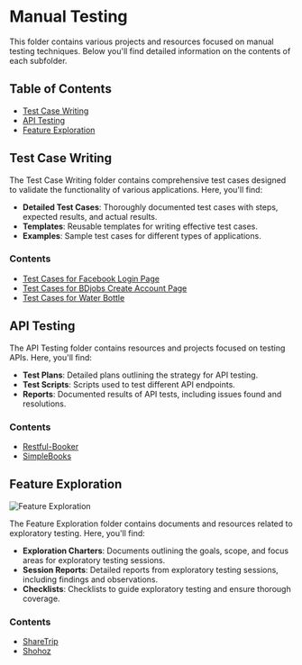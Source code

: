 # Manual Testing

This folder contains various projects and resources focused on manual testing techniques. Below you'll find detailed information on the contents of each subfolder.

## Table of Contents

- [Test Case Writing](#test-case-writing)
- [API Testing](#api-testing)
- [Feature Exploration](#feature-exploration)

## Test Case Writing

The Test Case Writing folder contains comprehensive test cases designed to validate the functionality of various applications. Here, you'll find:

- **Detailed Test Cases**: Thoroughly documented test cases with steps, expected results, and actual results.
- **Templates**: Reusable templates for writing effective test cases.
- **Examples**: Sample test cases for different types of applications.

### Contents

- [Test Cases for Facebook Login Page](https://github.com/Faysal-MD/SQA-Sample-Works/blob/main/Manual%20Testing/Test%20Case%20Writing/Test%20Case%20of%20Login%20Page%20of%20Facebook.xlsx)
- [Test Cases for BDjobs Create Account Page](https://github.com/Faysal-MD/SQA-Sample-Works/blob/main/Manual%20Testing/Test%20Case%20Writing/Test%20Case%20of%20Create%20Account%20Page%20of%20BDjobs.xlsx)
- [Test Cases for Water Bottle](https://github.com/Faysal-MD/SQA-Sample-Works/blob/main/Manual%20Testing/Test%20Case%20Writing/Test%20Case%20of%20WaterBottle.docx)

## API Testing

The API Testing folder contains resources and projects focused on testing APIs. Here, you'll find:

- **Test Plans**: Detailed plans outlining the strategy for API testing.
- **Test Scripts**: Scripts used to test different API endpoints.
- **Reports**: Documented results of API tests, including issues found and resolutions.

### Contents

- [Restful-Booker](https://github.com/Faysal-MD/SQA-Sample-Works/tree/main/Manual%20Testing/API%20Testing/Postman%20Works/TicketSystem)
- [SimpleBooks](https://github.com/Faysal-MD/SQA-Sample-Works/tree/main/Manual%20Testing/API%20Testing/Postman%20Works/SimpleBooks)

## Feature Exploration

![Feature Exploration](https://via.placeholder.com/150)

The Feature Exploration folder contains documents and resources related to exploratory testing. Here, you'll find:

- **Exploration Charters**: Documents outlining the goals, scope, and focus areas for exploratory testing sessions.
- **Session Reports**: Detailed reports from exploratory testing sessions, including findings and observations.
- **Checklists**: Checklists to guide exploratory testing and ensure thorough coverage.

### Contents

- [ShareTrip](https://github.com/Faysal-MD/SQA-Sample-Works/blob/main/Manual%20Testing/Feature%20Exploration/FeatureExplore_ShareTrip.pdf)
- [Shohoz](https://github.com/Faysal-MD/SQA-Sample-Works/blob/main/Manual%20Testing/Feature%20Exploration/Feature%20Explore_Shohoz.pdf)
